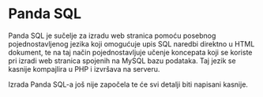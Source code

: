 # Panda SQL

Panda SQL je sučelje za izradu web stranica pomoću posebnog pojednostavljenog jezika koji omogućuje upis SQL naredbi direktno u HTML dokument, te na taj način pojednostavljuje učenje koncepata koji se koriste pri izradi web stranica spojenih na MySQL bazu podataka. Taj jezik se kasnije kompajlira u PHP i izvršava na serveru.

Izrada Panda SQL-a još nije započela te će svi detalji biti napisani kasnije.
